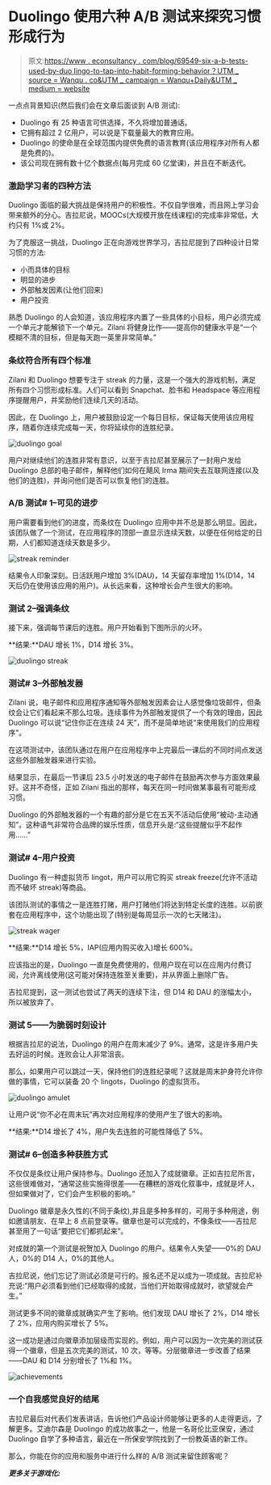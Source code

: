 # Duolingo 使用六种 A/B 测试来探究习惯形成行为

> 原文:[https://www . econsultancy . com/blog/69549-six-a-b-tests-used-by-duo lingo-to-tap-into-habit-forming-behavior？UTM _ source = Wanqu . co&UTM _ campaign = Wanqu+Daily&UTM _ medium = website](https://www.econsultancy.com/blog/69549-six-a-b-tests-used-by-duolingo-to-tap-into-habit-forming-behaviour?utm_source=wanqu.co&utm_campaign=Wanqu+Daily&utm_medium=website)

一点点背景知识(然后我们会在文章后面谈到 A/B 测试):

*   Duolingo 有 25 种语言可供选择，不久将增加普通话。
*   它拥有超过 2 亿用户，可以说是下载量最大的教育应用。
*   Duolingo 的使命是在全球范围内提供免费的语言教育(该应用程序对所有人都是免费的)。
*   该公司现在拥有数十亿个数据点(每月完成 60 亿堂课)，并且在不断迭代。

### 激励学习者的四种方法

Duolingo 面临的最大挑战是保持用户的积极性。不仅自学很难，而且网上学习会带来额外的分心。吉拉尼说，MOOCs(大规模开放在线课程)的完成率非常低，大约只有 1%或 2%。

为了克服这一挑战，Duolingo 正在向游戏世界学习，吉拉尼提到了四种设计日常习惯的方法:

*   小而具体的目标
*   明显的进步
*   外部触发因素(让他们回来)
*   用户投资

熟悉 Duolingo 的人会知道，该应用程序内置了一些具体的小目标，用户必须完成一个单元才能解锁下一个单元。Zilani 将健身比作——提高你的健康水平是“一个模糊不清的目标，但是每天跑一英里非常简单。”

### 条纹符合所有四个标准

Zilani 和 Duolingo 想要专注于 streak 的力量，这是一个强大的游戏机制，满足所有四个习惯形成标准。人们可以看到 Snapchat、脸书和 Headspace 等应用程序提醒用户，并奖励他们连续几天的活动。

因此，在 Duolingo 上，用户被鼓励设定一个每日目标，保证每天使用该应用程序，随着你连续完成每一天，你将延续你的连胜纪录。

![duolingo goal](../Images/1bea4cc5bda7be14ec946c24e040b4b8.png)

用户对继续他们的连胜非常有意识，以至于吉拉尼甚至展示了一封用户发给 Duolingo 总部的电子邮件，解释他们如何在飓风 Irma 期间失去互联网连接(以及他们的连胜)，并询问他们是否可以恢复他们的连胜。

### A/B 测试# 1–可见的进步

用户需要看到他们的进度，而条纹在 Duolingo 应用中并不总是那么明显。因此，该团队做了一个测试，在应用程序的顶部一直显示连续天数，以便在任何给定的日期，人们都知道连续天数是多少。

![streak reminder](../Images/5052a3f30bc01557e9e15c747452f691.png)

结果令人印象深刻。日活跃用户增加 3%(DAU)，14 天留存率增加 1%(D14，14 天后仍在使用该应用的用户)。从长远来看，这种增长会产生很大的影响。

### 测试 2–强调条纹

接下来，强调每节课后的连胜。用户开始看到下图所示的火环。

**结果:**DAU 增长 1%，D14 增长 3%。

![duolingo streak](../Images/102d62d21aec82cce8ff94f404453a46.png)

### 测试# 3–外部触发器

Zilani 说，电子邮件和应用程序通知等外部触发因素会让人感觉像垃圾邮件，但条纹会让它们看起来不那么垃圾。连续事件为外部触发提供了一个有效的理由，因此 Duolingo 可以说“记住你正在连续 24 天”，而不是简单地说“来使用我们的应用程序”。

在这项测试中，该团队通过在用户在应用程序中上完最后一课后的不同时间点发送这些外部触发器来进行实验。

结果显示，在最后一节课后 23.5 小时发送的电子邮件在鼓励再次参与方面效果最好。这并不奇怪，正如 Zilani 指出的那样，每天在同一时间做某事最有可能形成习惯。

Duolingo 的外部触发器的一个有趣的部分是它在五天不活动后使用“被动-主动通知”。这种语气非常符合品牌的娱乐性质，信息开头是:“这些提醒似乎不起作用……”

### 测试# 4–用户投资

Duolingo 有一种虚拟货币 lingot，用户可以用它购买 streak freeze(允许不活动而不破坏 streak)等商品。

该团队测试的事情之一是连胜打赌，用户打赌他们将达到特定长度的连胜。以前嵌套在应用程序中，这个功能出现了(特别是每周显示一次的七天赌注)。

![streak wager](../Images/8745cb9d553e74d5a2b0e513e396032b.png)

**结果:**D14 增长 5%，IAP(应用内购买收入)增长 600%。

应该指出的是，Duolingo 一直是免费使用的，但用户现在可以在应用内付费订阅，允许离线使用(这可能对保持连胜至关重要)，并从界面上删除广告。

吉拉尼提到，这一测试也尝试了两天的连续下注，但 D14 和 DAU 的涨幅太小，所以被放弃了。

### 测试 5——为脆弱时刻设计

根据吉拉尼的说法，Duolingo 的用户在周末减少了 9%。通常，这是许多用户失去好运的时候。连败会让人非常沮丧。

那么，如果用户可以跳过一天，保持他们的连胜纪录呢？这就是周末护身符允许你做的事情，它可以装备 20 个 lingots，Duolingo 的虚拟货币。

![duolingo amulet](../Images/93f5295fae3e57bc31027364c08fd519.png)

让用户说“你不必在周末玩”再次对应用程序的使用产生了很大的影响。

**结果:**D14 增长了 4%，用户失去连胜的可能性降低了 5%。

### 测试# 6–创造多种获胜方式

不仅仅是条纹让用户保持参与。Duolingo 还加入了成就徽章。正如吉拉尼所言，这些很难做对，“通常这些实施得很差——在糟糕的游戏化叙事中，成就是坏人，但如果做对了，它们会产生积极的影响。”

Duolingo 徽章是永久性的(不同于条纹),并且是多种多样的，可用于多种用途，例如邀请朋友、在早上 8 点前登录等。徽章也是可以完成的，不像条纹——吉拉尼甚至用了一句话“要把它们都抓起来”。

对成就的第一个测试是祝贺加入 Duolingo 的用户。结果令人失望——0%的 DAU 人，0%的 D14 人，0%的其他人。

吉拉尼说，他们忘记了测试必须是可行的。报名还不足以成为一项成就。吉拉尼补充说:“用户必须看到他们已经取得的成就，当他们开始取得成就时，欲望就会产生。”

测试更多不同的徽章成就确实产生了影响。他们发现 DAU 增长了 2%，D14 增长了 2%，应用内购买增长了 5%。

这一成功是通过向徽章添加层级而实现的。例如，用户可以因为一次完美的测试获得一个徽章，但是五次完美的测试，10 次，等等。分层徽章进一步改善了结果——DAU 和 D14 分别增长了 1%和 1%。

![achievements](../Images/0e9e200f7832a9e59107955d9beed5a1.png)

### 一个自我感觉良好的结尾

吉拉尼最后对代表们发表讲话，告诉他们产品设计师能够让更多的人走得更远，了解更多。艾迪尔森是 Duolingo 的成功故事之一，他是一名哥伦比亚保安，通过 Duolingo 自学了多种语言，最近在一所保安学院找到了一份教英语的新工作。

那么，你能在你的应用和服务中进行什么样的 A/B 测试来留住顾客呢？

***更多关于游戏化:***